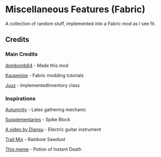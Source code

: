 # Miscellaneous Features (Fabric)
A collection of random stuff, implemented into a Fabric mod as I see fit.

## Credits
### Main Credits
[dombomb64](https://github.com/dombomb64 "Me!") - Made this mod

[Kaupenjoe](https://www.youtube.com/@ModdingByKaupenjoe "A big help, huge props to him.") - Fabric modding tutorials

[Juuz](https://gist.github.com/Juuxel/32ea65a4c820b63c20798917f0f73706 "Originally planned for the Advanced Note Block, but used for the Quartz Shredder instead.") - ImplementedInventory class

### Inspirations
[Autumnity](https://modrinth.com/mod/autumnity "Maple Logs") - Latex gathering mechanic

[Supplementaries](https://modrinth.com/mod/supplementaries "Fun fact: The very first iteration of Miscellaneous Features was a Bedrock addon I shared with my friends, which additionally featured more basic spikes in two sizes (of which the smaller was part of the spike block recipe), and, like Supplementaries' Bamboo Spikes, you were able to tip these basic spikes with potions, although I had only implemented functionality for the base version of Instant Damage.") - Spike Block

[A video by Diansu](https://youtu.be/xL0dykSFFXM?si=ASLGDXqEy8WCqK19&t=472 "I Invented a Minecraft Mod to Take Over an SMP") - Electric guitar instrument

[Trail Mix](https://www.curseforge.com/minecraft/mc-mods/trail-mix "Unintentionally copied \"Hey sniffer, snort it.\" by Element X. Hadn't watched it in a while, oops!") - Rainbow Sawdust

[This meme](https://www.reddit.com/r/memes/comments/kng2a3/instant_death/ "*downs instant death*") - Potion of Instant Death